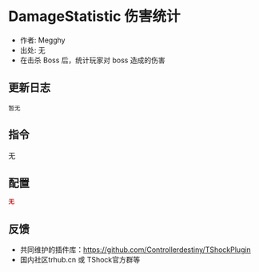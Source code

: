 # DamageStatistic 伤害统计

- 作者: Megghy
- 出处: 无
- 在击杀 Boss 后，统计玩家对 boss 造成的伤害

## 更新日志

```
暂无
```

## 指令

无

## 配置

```json
无
```
## 反馈
- 共同维护的插件库：https://github.com/Controllerdestiny/TShockPlugin
- 国内社区trhub.cn 或 TShock官方群等